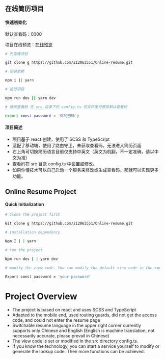 ## 在线简历项目

#### 快速初始化

默认查看码：0000

项目在线预览：[在线预览](https://212063551.github.io/Online-resume/)  


```bash
# 先克隆项目

git clone g https://github.com/212063551/Online-resume.git

# 安装依赖

npm i || yarn

# 运行项目

npm run dev || yarn dev 

# 修改查看码 在 src 目录下的 config.ts 的文件里可修改默认查看码

export const password = '你的密码';
```

#### 项目简述
* 项目基于 react 创建，使用了 SCSS 和 TypeScript
* 适配了移动端，使用了路由守卫，未获取查看码，无法进入简历页面
* 右上角可切换简历语言目前仅支持中英文（英文为机翻，不一定准确，请以中文为准）
* 查看码在 src 目录 config.ts 中设置或修改。
* 如果你懂技术可以自己启动一个服务来修改或生成查看码。那就可以实现更多功能。



## Online Resume Project

#### Quick Initialization

```bash
# Clone the project first

Git clone g https://github.com/212063551/Online-resume.git

# installation dependency

Npm I | | yarn

# run the project

Npm run dev | | yarn dev

# modify the view code. You can modify the default view code in the config.ts file under the src directory.

Export const password = 'your password'
```
# Project Overview
* The project is based on react and uses SCSS and TypeScript
* Adapted to the mobile end, used routing guards, did not get the access code, and could not enter the resume page
* Switchable resume language in the upper right corner currently supports only Chinese and English (English is machine translation, not necessarily accurate, please prevail in Chinese)
* The view code is set or modified in the src directory config.ts.
* If you know the technology, you can start a service yourself to modify or generate the lookup code. Then more functions can be achieved.